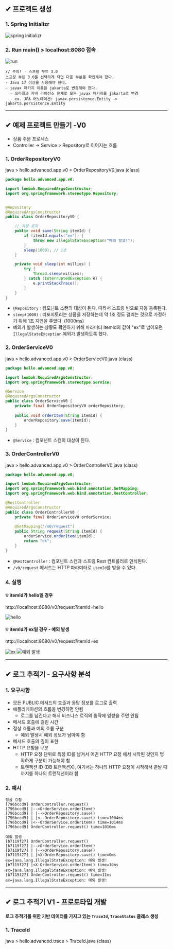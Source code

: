 ## ✔ 프로젝트 생성
### 1. Spring Initializr
![spring initializr](https://user-images.githubusercontent.com/54324782/222021464-d9b83fb5-3e97-42da-be75-94fedbedd258.png)

### 2. Run main() > localhost:8080 접속
![run](https://user-images.githubusercontent.com/54324782/222021632-c44c2123-d558-4c41-9ace-d0a88b486d90.png)

```
// 주의! - 스프링 부트 3.0
스프링 부트 3.0을 선택하게 되면 다음 부분을 확인해야 한다.
- Java 17 이상을 사용해야 한다.
- javax 패키지 이름을 jakarta로 변경해야 한다.
  - 오라클과 자바 라이선스 문제로 모든 javax 패키지를 jakarta로 변경
  - ex. JPA 어노테이션: javax.persistence.Entity -> jakarta.persistence.Entity
```

- - -
## ✔ 예제 프로젝트 만들기 -V0
- 상품 주문 프로세스
- Controller -> Service > Repository로 이어지는 흐름

### 1. OrderRepositoryV0
java > hello.advanced.app.v0 > OrderRepositoryV0.java (class)
```java
package hello.advanced.app.v0;

import lombok.RequiredArgsConstructor;
import org.springframework.stereotype.Repository;


@Repository
@RequiredArgsConstructor
public class OrderRepositoryV0 {

    // 저장 로직
    public void save(String itemId) {
        if (itemId.equals("ex")) {
            throw new IllegalStateException("예외 발생!");
        }
        sleep(1000); // 1초
    }

    private void sleep(int millies) {
        try {
            Thread.sleep(millies);
        } catch (InterruptedException e) {
            e.printStackTrace();
        }
    }
}

```
- `@Repository` : 컴포넌트 스캔의 대상이 된다. 따라서 스프링 빈으로 자동 등록된다.
- `sleep(1000)` : 리포지토리는 상품을 저장하는데 약 1초 정도 걸리는 것으로 가정하기 위해 1초 지연을 주었다. (1000ms)
- 예외가 발생하는 상황도 확인하기 위해 파라미터 itemId의 값이 "ex"로 넘어오면 `IllegalStateException` 예외가 발생하도록 했다.

### 2. OrderServiceV0
java > hello.advanced.app.v0 > OrderServiceV0.java (class)
```java
package hello.advanced.app.v0;

import lombok.RequiredArgsConstructor;
import org.springframework.stereotype.Service;

@Service
@RequiredArgsConstructor
public class OrderServiceV0 {
    private final OrderRepositoryV0 orderRepository;
    
    public void orderItem(String itemId) {
        orderRepository.save(itemId);
    }
}

```
- `@Service` : 컴포넌트 스캔의 대상이 된다.

### 3. OrderControllerV0
java > hello.advanced.app.v0 > OrderControllerV0.java (class)
```java
package hello.advanced.app.v0;

import lombok.RequiredArgsConstructor;
import org.springframework.web.bind.annotation.GetMapping;
import org.springframework.web.bind.annotation.RestController;

@RestController
@RequiredArgsConstructor
public class OrderControllerV0 {
    private final OrderServiceV0 orderService;
    
    @GetMapping("/v0/request")
    public String request(String itemId) {
        orderService.orderItem(itemId);
        return "ok";
    }
}

```
- `@RestController` : 컴포넌트 스캔과 스프링 Rest 컨트롤러로 인식된다.
- `/v0/request` 메서드는 HTTP 파라미터로 `itemId`를 받을 수 있다.

### 4. 실행
#### 💡 itemId가 hello일 경우
http://localhost:8080/v0/request?itemId=hello

![hello](https://user-images.githubusercontent.com/54324782/222025323-a29a619b-3419-4370-87a5-1d717ac1b785.png)

#### 💡 itemId가 ex일 경우 - 예외 발생
http://localhost:8080/v0/request?itemId=ex

![ex](https://user-images.githubusercontent.com/54324782/222025391-e3158296-edcb-4ffa-9226-68e4b41e0d43.png)
![예외 발생](https://user-images.githubusercontent.com/54324782/222025433-1cb97588-27bd-4381-9220-a0a9d0e0a69a.png)


- - -
## ✔ 로그 추적기 - 요구사항 분석
### 1. 요구사항
- 모든 PUBLIC 메서드의 호출과 응답 정보를 로그로 출력
- 애플리케이션의 흐름을 변경하면 안됨
  - 로그를 남긴다고 해서 비즈니스 로직의 동작에 영향을 주면 안됨
- 메서드 호출에 걸린 시간
- 정상 흐름과 예외 흐름 구분
  - 예외 발생시 예외 정보가 남아야 함
- 메서드 호출의 깊이 표현
- HTTP 요청을 구분
  - HTTP 요청 단위로 특정 ID를 남겨서 어떤 HTTP 요청 에서 시작된 것인지 명확하게 구분이 가능해야 함
  - 트랜잭션 ID (DB 트랜잭션X), 여기서는 하나의 HTTP 요청이 시작해서 끝날 때 까지를 하나의 트랜잭션이라 함

### 2. 예시
```
정상 요청
[796bccd9] OrderController.request()
[796bccd9] |-->OrderService.orderItem()
[796bccd9] | |-->OrderRepository.save()
[796bccd9] | |<--OrderRepository.save() time=1004ms
[796bccd9] |<--OrderService.orderItem() time=1014ms
[796bccd9] OrderController.request() time=1016ms

예외 발생
[b7119f27] OrderController.request()
[b7119f27] |-->OrderService.orderItem()
[b7119f27] | |-->OrderRepository.save()
[b7119f27] | |<X-OrderRepository.save() time=0ms
ex=java.lang.IllegalStateException: 예외 발생!
[b7119f27] |<X-OrderService.orderItem() time=10ms
ex=java.lang.IllegalStateException: 예외 발생!
[b7119f27] OrderController.request() time=11ms
ex=java.lang.IllegalStateException: 예외 발생!
```

- - -
## ✔ 로그 추적기 V1 - 프로토타입 개발
#### 로그 추적기를 위한 기반 데이터를 가지고 있는 `TraceId`, `TraceStatus` 클래스 생성
### 1. TraceId
java > hello.advanced.trace > TraceId.java (class)
```java

```
